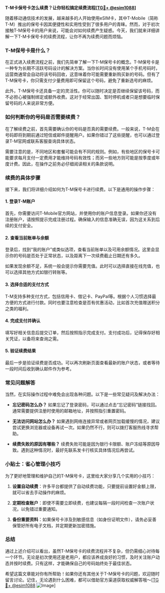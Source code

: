 **T-M卡保号卡怎么续费？让你轻松搞定续费流程[[TG💪+ @esim1088](https://t.me/s/esim1088)]**

随着移动通信技术的发展，越来越多的人开始使用eSIM卡，其中T-Mobile（简称T-M）推出的保号卡因其便捷性和实用性受到了很多用户的青睐。然而，对于初次接触T-M保号卡的用户来说，可能会对如何续费产生疑惑。今天，我们就来详细讲解一下T-M卡保号卡的续费流程，让你不再为续费问题而烦恼。

### T-M保号卡是什么？

在正式进入续费流程之前，我们先简单了解一下T-M保号卡的概念。T-M保号卡是一种专为长期不活跃号码设计的解决方案。当你长时间没有使用某个手机号码时，运营商通常会自动将该号码回收，这意味着你可能需要重新购买新的号码。但有了T-M保号卡，你只需支付少量费用即可保留这个号码，避免了重新选号的麻烦。

此外，T-M保号卡还具备一定的灵活性。你可以随时决定是否继续保留该号码，而不必担心被强制绑定或额外收费。这对于经常出国、暂时停机或者只是想要临时保留号码的人来说非常方便。

### 如何判断你的号码是否需要续费？

在了解续费之前，首先需要确认你的号码是否真的需要续费。一般来说，T-M会在号码即将到期前通过短信或邮件提醒用户。如果你错过了这些提醒，也可以通过登录T-M官网或联系客服查询具体状态。

需要注意的是，不同地区和套餐可能会有不同的规则。例如，有些地区的保号卡可能要求每月支付一定费用才能维持号码有效性；而另一些地方则可能是按季度或年度计费。因此，在操作之前务必仔细阅读相关的条款说明。

### 续费的具体步骤

接下来，我们将详细介绍如何为T-M保号卡进行续费。以下是通用的操作步骤：

#### 1. 登录T-M账户
首先，你需要访问T-Mobile官方网站，并使用你的账户信息登录。如果你还没有注册账户，请按照提示完成注册过程。确保输入的信息准确无误，因为这关系到后续的支付安全。

#### 2. 查看当前账单与余额
登录后，找到“我的账户”或类似选项，查看当前账单以及可用余额情况。这里会显示你的号码是否处于正常状态，以及距离下一次续费截止日期还有多久。

如果发现余额不足，系统一般会提示你需要充值。此时可以选择直接在线充值，也可以选择其他方式如银行转账等。

#### 3. 选择合适的支付方式
T-M支持多种支付方式，包括信用卡、借记卡、PayPal等。根据个人习惯选择最方便的方式进行付款。同时也要注意检查是否有优惠活动，比如首次充值赠送积分之类的福利。

#### 4. 完成支付并确认
填写好相关信息后提交订单，然后按照指示完成支付。支付成功后，记得保存好相关凭证，以备将来查询之需。

#### 5. 验证续费结果
最后一步是验证续费是否成功。可以再次刷新页面查看最新的账户状态，或者等待一段时间后收到确认邮件作为参考。

### 常见问题解答

当然，在实际操作过程中难免会出现各种问题。以下是一些常见疑问及解决办法：

- **忘记密码怎么办？**
  如果忘记了登录密码，可以通过点击“忘记密码”链接找回。通常需要提供注册时使用的邮箱地址，并按照指引重置密码。

- **无法访问网站怎么办？**
  如果遇到网络连接异常或者网页加载缓慢的情况，建议尝试更换浏览器或设备再试一次。如果仍然不行，则可以拨打客服热线寻求帮助。

- **续费失败的原因有哪些？**
  续费失败可能是因为银行卡限额、账户冻结等原因导致。遇到这种情况时，最好先联系发卡行核实具体情况后再尝试。

### 小贴士：省心管理小技巧

为了更好地管理和维护自己的T-M保号卡，这里给大家分享几个实用的小技巧：

1. **设置自动续费**：许多平台都提供了自动续费功能，只要提前设置好金额上限，就可以省去手动操作的麻烦。
   
2. **定期检查账户**：即使不需要立即续费，也建议每隔一段时间检查一次账户状况，以免错过重要通知。

3. **备份重要资料**：如果保号卡涉及到敏感信息（如身份证明文件），请务必妥善保管好所有电子文档，并定期更新加密措施。

### 总结

通过上述介绍可以看出，虽然T-M保号卡的续费流程并不复杂，但仍需细心对待每一个环节。无论是初次使用还是老用户，都应该养成良好的习惯，及时关注账户动态并按时续费。只有这样，才能确保自己的号码始终处于最佳状态。

希望这篇文章能对你有所帮助！如果你还有其他关于T-M保号卡的问题，欢迎随时留言讨论。记住，无论遇到什么困难，都可以借助官方渠道获取权威解答哦～[[TG💪+ @esim1088](https://t.me/s/esim1088) ![Image](https://i.postimg.cc/4NQfJmqS/Snipaste-2025-05-13-00-14-12.png)]